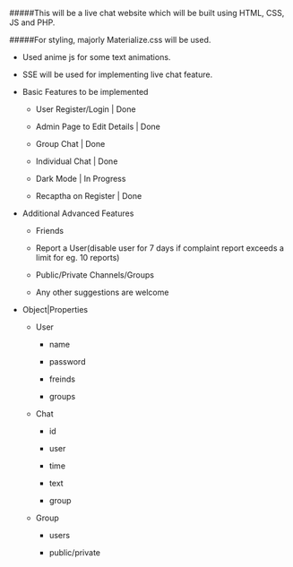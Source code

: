 #####This will be a live chat website which will be built using HTML, CSS, JS and PHP.

#####For styling, majorly Materialize.css will be used.

- Used anime js for some text animations.

- SSE will be used for implementing live chat feature.

- Basic Features to be implemented

  - User Register/Login | Done

  - Admin Page to Edit Details | Done

  - Group Chat | Done

  - Individual Chat | Done

  - Dark Mode | In Progress

  - Recaptha on Register | Done

- Additional Advanced Features

  - Friends

  - Report a User(disable user for 7 days if complaint report exceeds a limit for eg. 10 reports)

  - Public/Private Channels/Groups

  - Any other suggestions are welcome


- Object|Properties
  
  - User

     - name

     - password
    
     - freinds
    
     - groups
    
   - Chat
    
      - id
    
      - user
    
      - time
    
      - text
    
      - group
     
  - Group
    
    - users
    
    - public/private
    
